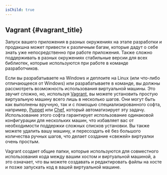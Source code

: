 ```yaml
---
isChild: true
---
```


## Vagrant {#vagrant_title}

Запуск вашего приложения в разных окружениях на этапе разработки и продакшна может привести к различным багам, которые дадут о себе знать уже непосредственно при работе приложения. Также сложно поддерживать в разных окружениях стабильные версии для всех библиотек, которые используются при работе в команде разработчиков.

Если вы разрабатываете на Windows и деплоите на Linux (или что-либо отличающееся от Windows) или разрабатываете в команде, вы должны рассмотреть возможность использования виртуальной машины. Это звучит сложно, но, используя [Vagrant][vagrant], вы можете установить простую виртуальную машину всего лишь в несколько шагов. Они могут быть как выполнены вручную, так и с помощью специализированного софта, например, [Puppet][puppet] или [Chef][chef], который автоматизирует эту задачу. Использование этого софта гарантирует использование одинаковой конфигурации для нескольких машин, что избавляет вас от необходимости поддержки сложных списков установки. Вы также можете удалить вашу машину, и пересоздать её без большого количества ручных шагов, что делает создание «свежей» виртуалки очень простым.

Vagrant создает общие папки, которые используются для совместного использования кода между вашим хостом и виртуальной машиной, а это означает, что вы можете создавать и редактировать файлы на хосте и позже запускать код в вашей виртуальной машине.

[vagrant]: http://vagrantup.com/
[puppet]: http://www.puppetlabs.com/
[chef]: http://www.opscode.com/
